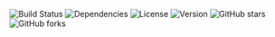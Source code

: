![Build Status](https://img.shields.io/badge/build-passing-brightgreen)
![Dependencies](https://img.shields.io/badge/dependencies-healthy-brightgreen)
![License](https://img.shields.io/badge/license-MIT-blue) 
![Version](https://img.shields.io/badge/version-12.6.8-orange)
![GitHub stars](https://img.shields.io/github/stars/OIerOrg/Flask-Example?style=social)  <!-- GitHub stars -->
![GitHub forks](https://img.shields.io/github/forks/OIerOrg/Flask-Example) <!-- GitHub forks -->
